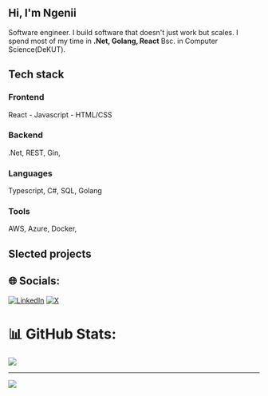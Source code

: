 ## Hi, I'm Ngenii
Software engineer. I build software that doesn't just work but scales. 
I spend most of my time in **.Net, Golang, React**
Bsc. in Computer Science(DeKUT).

## Tech stack
### Frontend
React - Javascript - HTML/CSS
### Backend
.Net, REST, Gin,
### Languages
Typescript, C#, SQL, Golang
### Tools
AWS, Azure, Docker, 
## Slected projects

## 🌐 Socials:
[![LinkedIn](https://img.shields.io/badge/LinkedIn-%230077B5.svg?logo=linkedin&logoColor=white)](https://linkedin.com/in/langat-kipngeno-72aa2a176) [![X](https://img.shields.io/badge/X-black.svg?logo=X&logoColor=white)](https://x.com/collylangat) 

# 📊 GitHub Stats:
![](https://github-readme-stats.vercel.app/api/top-langs/?username=collylangat&theme=dark&hide_border=false&include_all_commits=true&count_private=true&layout=compact)

---
[![](https://visitcount.itsvg.in/api?id=collylangat&icon=0&color=0)](https://visitcount.itsvg.in)

<!-- Proudly created with GPRM ( https://gprm.itsvg.in ) -->
<!--
**collylangat/collylangat** is a ✨ _special_ ✨ repository because its `README.md` (this file) appears on your GitHub profile.

Here are some ideas to get you started:

- 🔭 I’m currently working on ...
- 🌱 I’m currently learning ...
- 👯 I’m looking to collaborate on ...
- 🤔 I’m looking for help with ...
- 💬 Ask me about ...
- 📫 How to reach me: ...
- 😄 Pronouns: ...
- ⚡ Fun fact: ...
-->
